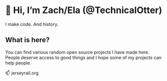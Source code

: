 # 👋 Hi, I’m Zach/Ela (@TechnicalOtter)

I make code. And history.

## What is here?
You can find various random open source projects I have made here. People deserve access to good things and I hope some of my projects can help people.

📫 jerseyrail.org


